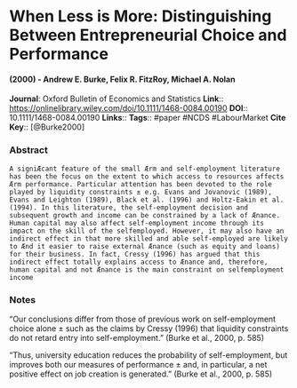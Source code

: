# When Less is More: Distinguishing Between Entrepreneurial Choice and Performance
#### (2000) - Andrew E. Burke, Felix R. FitzRoy, Michael A. Nolan
**Journal**: Oxford Bulletin of Economics and Statistics
**Link**:: https://onlinelibrary.wiley.com/doi/10.1111/1468-0084.00190
**DOI**:: 10.1111/1468-0084.00190
**Links**:: 
**Tags**:: #paper #NCDS #LabourMarket 
**Cite Key**:: [@Burke2000]

### Abstract

```
A signiÆcant feature of the small Ærm and self-employment literature has been the focus on the extent to which access to resources affects Ærm performance. Particular attention has been devoted to the role played by liquidity constraints ± e.g. Evans and Jovanovic (1989), Evans and Leighton (1989), Black et al. (1996) and Holtz-Eakin et al. (1994). In this literature, the self-employment decision and subsequent growth and income can be constrained by a lack of Ænance. Human capital may also affect self-employment income through its impact on the skill of the selfemployed. However, it may also have an indirect effect in that more skilled and able self-employed are likely to Ænd it easier to raise external Ænance (such as equity and loans) for their business. In fact, Cressy (1996) has argued that this indirect effect totally explains access to Ænance and, therefore, human capital and not Ænance is the main constraint on selfemployment income
```

### Notes

“Our conclusions differ from those of previous work on self-employment choice alone ± such as the claims by Cressy (1996) that liquidity constraints do not retard entry into self-employment.” (Burke et al., 2000, p. 585)

“Thus, university education reduces the probability of self-employment, but improves both our measures of performance ± and, in particular, a net positive effect on job creation is generated.” (Burke et al., 2000, p. 585)